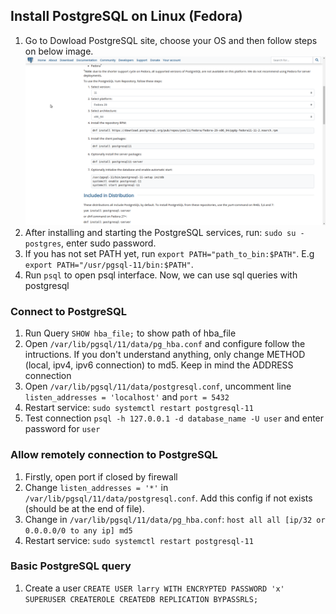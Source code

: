 ## Install PostgreSQL on Linux (Fedora)
1. Go to Dowload PostgreSQL site, choose your OS and then follow steps on below image.
![Choose version](./image/choose.png)
2. After installing and starting the PostgreSQL services, run: `sudo su - postgres`, enter sudo password.
3. If you has not set PATH yet, run `export PATH="path_to_bin:$PATH"`. E.g `export PATH="/usr/pgsql-11/bin:$PATH"`.
4. Run `psql` to open psql interface. Now, we can use sql queries with postgresql
### Connect to PostgreSQL
1. Run Query `SHOW hba_file;` to show path of hba_file
2. Open `/var/lib/pgsql/11/data/pg_hba.conf` and configure follow the intructions. If you don't understand anything, only change METHOD (local, ipv4, ipv6 connection) to md5. Keep in mind the ADDRESS connection
3. Open `/var/lib/pgsql/11/data/postgresql.conf`, uncomment line `listen_addresses = 'localhost'` and `port = 5432`
4. Restart service: `sudo systemctl restart postgresql-11`
5. Test connection `psql -h 127.0.0.1 -d database_name -U user` and enter password for `user`
### Allow remotely connection to PostgreSQL
1. Firstly, open port if closed by firewall
2. Change `listen_addresses = '*'` in `/var/lib/pgsql/11/data/postgresql.conf`. Add this config if not exists (should be at the end of file).
3. Change in `/var/lib/pgsql/11/data/pg_hba.conf`: `host all all [ip/32 or 0.0.0.0/0 to any ip] md5`
4. Restart service: `sudo systemctl restart postgresql-11`
### Basic PostgreSQL query
1. Create a user `CREATE USER larry WITH ENCRYPTED PASSWORD 'x' SUPERUSER CREATEROLE CREATEDB REPLICATION BYPASSRLS;`
